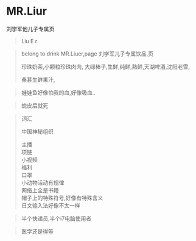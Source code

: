 # MR.Liur
刘学军他儿子专属页


>Liu E r

> belong to drink MR.Liuer,page
> 刘学军儿子专属饮品,页
>
> 珍珠奶茶,小颗粒珍珠肉肉,
> 大绿棒子,生鲜,纯鲜,熟鲜,天湖啤酒,沈阳老雪,
>
>
> 桑葚生鲜果汁,
>
>
>
>
>


>娃娃鱼好像怕我的血,好像吸血..
>
>

>蜕皮后就死
>
>


>词汇
>
>中国神秘组织     </br>
>
>主播            </br>
>项链            </br>
>小视频          </br>
>福利            </br>
>口罩            </br>
>小动物活动有规律  </br>
>网络上全是书籍    </br>
>帽子上的特殊符号,好像有特殊含义 </br>
>日文输入法好像不太一样   </br>

>半个快递员,半个i7电脑使用者
>

>医学还是得等
